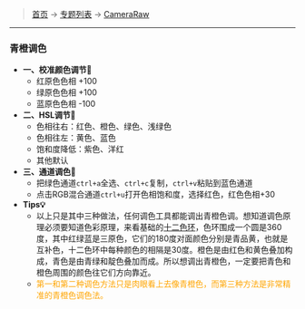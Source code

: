 >  [首页](../../README.md) -> [专题列表](../专题列表.md) -> [CameraRaw](../CameraRaw.md)

---

### 青橙调色
+ **一、校准颜色调节🌟**
    - 红原色色相 +100
    - 绿原色色相 +100
    - 蓝原色色相 -100
+ **二、HSL调节🌈**
    - 色相往右：红色、橙色、绿色、浅绿色
    - 色相往左：黄色、蓝色
    - 饱和度降低：紫色、洋红
    - 其他默认
+ **三、通道调色🎨**
    - 把绿色通道`ctrl+a`全选、`ctrl+c`复制，`ctrl+v`粘贴到蓝色通道
    - 点击RGB混合通道`ctrl+u`打开色相饱和度，选择红色，红色色相+30
+ **Tips💡**
    - 以上只是其中三种做法，任何调色工具都能调出青橙色调。想知道调色原理必须要知道色彩原理，来看基础的[十二色环](../../topwrite/assets/images/material/十二色环.jpg)，色环围成一个圆是360度，其中红绿蓝是三原色，它们的180度对面颜色分别是青品黄，也就是互补色，十二色环中每种颜色的相隔是30度。橙色是由红色和黄色叠加构成，青色是由青绿和靛色叠加而成。所以想调出青橙色，一定要把青色和橙色周围的颜色往它们方向靠近。
    - <font color="orange">第一和第二种调色方法只是肉眼看上去像青橙色，而第三种方法是非常精准的青橙色调色法。</font>
